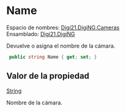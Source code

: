 # Name

Espacio de nombres: [Digi21.DigiNG.Cameras](../../)  
Ensamblado: [Digi21.DigiNG](../../../)

Devuelve o asigna el nombre de la cámara.

```csharp
 public string Name { get; set; }
```

## Valor de la propiedad

[String](https://docs.microsoft.com/en-us/dotnet/api/system.string?view=net-5.0)

Nombre de la cámara.



